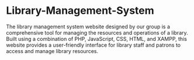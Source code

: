 # Library-Management-System
The library management system website designed by our group is a comprehensive tool for managing the resources and operations of a library. Built using a combination of PHP, JavaScript, CSS, HTML, and XAMPP, this website provides a user-friendly interface for library staff and patrons to access and manage library resources.
